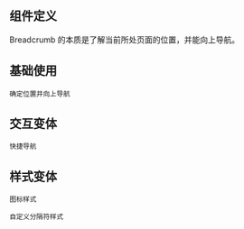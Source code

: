 ## 组件定义

Breadcrumb 的本质是了解当前所处页面的位置，并能向上导航。

<code src="./design/behavior-pattern.tsx" inline></code>

## 基础使用

<code src="./demo/basic" description="当用户需要了解当前页面在系统层级结构中的位置，或需要向上导航时使用，是最基础的使用方式">确定位置并向上导航</code>

## 交互变体

<code src="./demo/overlay" description="带有下拉菜单，下拉菜单中的内容可以承载该一级面包屑同级别内容，也可以承载该面包屑的子级内容，便于进行快速切换">快捷导航</code>

## 样式变体

<code src="./demo/withIcon" description="图标替代部分文字，或在文字前增加图标">图标样式</code>

<code src="./demo/separator" description="分割线可以采用数学中的大于符号">自定义分隔符样式</code>
